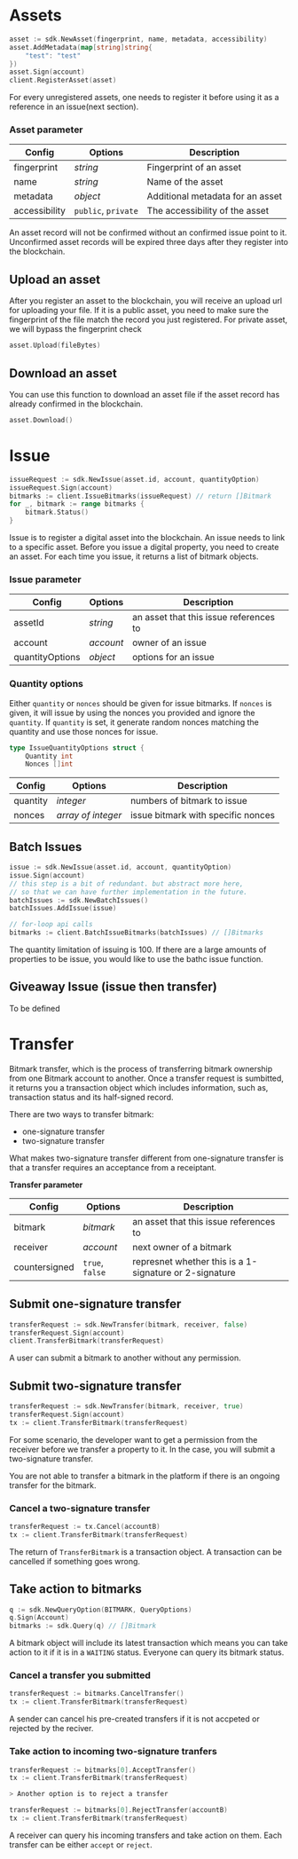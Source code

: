 # Assets

```go
asset := sdk.NewAsset(fingerprint, name, metadata, accessibility)
asset.AddMetadata(map[string]string{
    "test": "test"
})
asset.Sign(account)
client.RegisterAsset(asset)
```

For every unregistered assets, one needs to register it before using it as a reference in an issue(next section).

### Asset parameter

Config    | Options       | Description
--------- | -----------    | -----------
fingerprint   | _string_     | Fingerprint of an asset
name   | _string_ | Name of the asset
metadata   | _object_ | Additional metadata for an asset
accessibility   | `public`, `private` | The accessibility of the asset

<aside class="notice">
An asset record will not be confirmed without an confirmed issue point to it. Unconfirmed asset records will be expired three days after they register into the blockchain.
</aside>

## Upload an asset

After you register an asset to the blockchain, you will receive an upload url for uploading your file. If it is a public asset, you need to make sure the fingerprint of the file match the record you just registered. For private asset, we will bypass the fingerprint check

```go
asset.Upload(fileBytes)
```

## Download an asset

You can use this function to download an asset file if the asset record has already confirmed in the blockchain.

```go
asset.Download()
```

# Issue

```go
issueRequest := sdk.NewIssue(asset.id, account, quantityOption)
issueRequest.Sign(account)
bitmarks := client.IssueBitmarks(issueRequest) // return []Bitmark
for _, bitmark := range bitmarks {
    bitmark.Status()
}
```

Issue is to register a digital asset into the blockchain. An issue needs to link to a specific asset. Before you issue a digital property, you need to create an asset. For each time you issue, it returns a list of bitmark objects.

### Issue parameter

Config    | Options   | Description
--------- | ----------- | -----------
assetId   | _string_  | an asset that this issue references to
account   | _account_ | owner of an issue
quantityOptions   | _object_ | options for an issue

### Quantity options

Either `quantity` or `nonces` should be given for issue bitmarks.
If `nonces` is given, it will issue by using the nonces you provided and ignore the `quantity`.
If `quantity` is set, it generate random nonces matching the quantity and use those nonces for issue.

```go
type IssueQuantityOptions struct {
    Quantity int
    Nonces []int
```

Config      | Options   | Description
---------  | ----------- | -----------
quantity   | _integer_  | numbers of bitmark to issue
nonces     | _array of integer_ | issue bitmark with specific nonces

## Batch Issues

```go
issue := sdk.NewIssue(asset.id, account, quantityOption)
issue.Sign(account)
// this step is a bit of redundant. but abstract more here,
// so that we can have further implementation in the future.
batchIssues := sdk.NewBatchIssues()
batchIssues.AddIssue(issue)

// for-loop api calls
bitmarks := client.BatchIssueBitmarks(batchIssues) // []Bitmarks
```

The quantity limitation of issuing is 100. If there are a large amounts of properties to be issue, you would like to use the bathc issue function.

## Giveaway Issue (issue then transfer)

To be defined

# Transfer

Bitmark transfer, which is the process of transferring bitmark ownership from one Bitmark account to another. Once a transfer request is sumbitted, it returns you a transaction object which includes information, such as, transaction status and its half-signed record.

There are two ways to transfer bitmark:

- one-signature transfer
- two-signature transfer

What makes two-signature transfer different from one-signature transfer is that a transfer requires an acceptance from a receiptant.

**Transfer parameter**

Config    | Options   | Description
--------- | ----------- | -----------
bitmark   | _bitmark_  | an asset that this issue references to
receiver   | _account_ | next owner of a bitmark
countersigned   | `true`, `false` | represnet whether this is a 1-signature or 2-signature

## Submit one-signature transfer

```go
transferRequest := sdk.NewTransfer(bitmark, receiver, false)
transferRequest.Sign(account)
client.TransferBitmark(transferRequest)
```

A user can submit a bitmark to another without any permission.


## Submit two-signature transfer

```go
transferRequest := sdk.NewTransfer(bitmark, receiver, true)
transferRequest.Sign(account)
tx := client.TransferBitmark(transferRequest)
```

For some scenario, the developer want to get a permission from the receiver before we transfer a property to it. In the case, you will submit a two-signature transfer.

<aside class="notice">
You are not able to transfer a bitmark in the platform if there is an ongoing transfer for the bitmark.
</aside>

### Cancel a two-signature transfer

```go
transferRequest := tx.Cancel(accountB)
tx := client.TransferBitmark(transferRequest)
```

The return of `TransferBitmark` is a transaction object. A transaction can be cancelled if something goes wrong.

## Take action to bitmarks

```go
q := sdk.NewQueryOption(BITMARK, QueryOptions)
q.Sign(Account)
bitmarks := sdk.Query(q) // []Bitmark
```

A bitmark object will include its latest transaction which means you can take action to it if it is in a `WAITING` status. Everyone can query its bitmark status.


### Cancel a transfer you submitted

```go
transferRequest := bitmarks.CancelTransfer()
tx := client.TransferBitmark(transferRequest)
```

A sender can cancel his pre-created transfers if it is not accpeted or rejected by the reciver.

### Take action to incoming two-signature tranfers

```go
transferRequest := bitmarks[0].AcceptTransfer()
tx := client.TransferBitmark(transferRequest)

> Another option is to reject a transfer

transferRequest := bitmarks[0].RejectTransfer(accountB)
tx := client.TransferBitmark(transferRequest)
```

A receiver can query his incoming transfers and take action on them. Each transfer can be either `accept` or `reject`.
